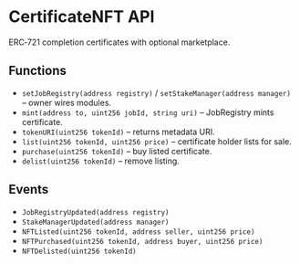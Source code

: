 # CertificateNFT API

ERC‑721 completion certificates with optional marketplace.

## Functions
- `setJobRegistry(address registry)` / `setStakeManager(address manager)` – owner wires modules.
- `mint(address to, uint256 jobId, string uri)` – JobRegistry mints certificate.
- `tokenURI(uint256 tokenId)` – returns metadata URI.
- `list(uint256 tokenId, uint256 price)` – certificate holder lists for sale.
- `purchase(uint256 tokenId)` – buy listed certificate.
- `delist(uint256 tokenId)` – remove listing.

## Events
- `JobRegistryUpdated(address registry)`
- `StakeManagerUpdated(address manager)`
- `NFTListed(uint256 tokenId, address seller, uint256 price)`
- `NFTPurchased(uint256 tokenId, address buyer, uint256 price)`
- `NFTDelisted(uint256 tokenId)`
